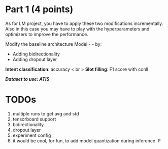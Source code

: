 # Part 1 (4 points)
As for LM project, you have to apply these two modifications incrementally. Also in this case you may have to play with the hyperparameters and optimizers to improve the performance.

Modify the baseline architecture Model - - by:
- Adding bidirectionality
- Adding dropout layer

**Intent classification**: accuracy < br >
**Slot filling**: F1 score with conll

***Dataset to use: ATIS***

# TODOs
1. multiple runs to get avg and std
2. tensorboard support
3. bidirectionality
4. dropout layer
5. experiment config
6. it would be cool, for fun, to add model quantization during inference :P
